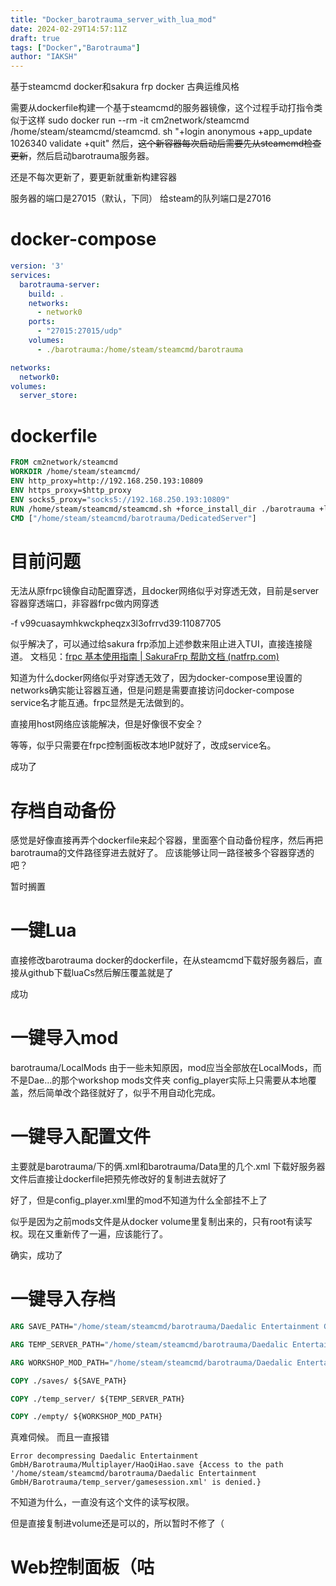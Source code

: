 ```yaml
---
title: "Docker_barotrauma_server_with_lua_mod"
date: 2024-02-29T14:57:11Z
draft: true
tags: ["Docker","Barotrauma"]
author: "IAKSH"
---
```


基于steamcmd docker和sakura frp docker
古典运维风格
<!--more-->
需要从dockerfile构建一个基于steamcmd的服务器镜像，这个过程手动打指令类似于这样
sudo docker run --rm -it cm2network/steamcmd /home/steam/steamcmd/steamcmd.
sh "+login anonymous +app_update 1026340 validate +quit"
然后，~~这个新容器每次启动后需要先从steamcmd检查更新~~，然后启动barotrauma服务器。

还是不每次更新了，要更新就重新构建容器

服务器的端口是27015（默认，下同）
给steam的队列端口是27016

# docker-compose
```yaml
version: '3'
services:
  barotrauma-server:
    build: .
    networks:
      - network0
    ports:
      - "27015:27015/udp"
    volumes:
      - ./barotrauma:/home/steam/steamcmd/barotrauma

networks:
  network0:
volumes:
  server_store:
```

# dockerfile
```dockerfile
FROM cm2network/steamcmd
WORKDIR /home/steam/steamcmd/
ENV http_proxy=http://192.168.250.193:10809
ENV https_proxy=$http_proxy
ENV socks5_proxy="socks5://192.168.250.193:10809"
RUN /home/steam/steamcmd/steamcmd.sh +force_install_dir ./barotrauma +login anonymous +app_update 1026340 validate +quit
CMD ["/home/steam/steamcmd/barotrauma/DedicatedServer"]
```

# 目前问题
无法从原frpc镜像自动配置穿透，且docker网络似乎对穿透无效，目前是server容器穿透端口，非容器frpc做内网穿透

-f v99cuasaymhkwckpheqzx3l3ofrrvd39:11087705

似乎解决了，可以通过给sakura frp添加上述参数来阻止进入TUI，直接连接隧道。
文档见：[frpc 基本使用指南 | SakuraFrp 帮助文档 (natfrp.com)](https://doc.natfrp.com/frpc/usage.html#running-frpc)

知道为什么docker网络似乎对穿透无效了，因为docker-compose里设置的networks确实能让容器互通，但是问题是需要直接访问docker-compose service名才能互通。frpc显然是无法做到的。

直接用host网络应该能解决，但是好像很不安全？

等等，似乎只需要在frpc控制面板改本地IP就好了，改成service名。

成功了

# 存档自动备份
感觉是好像直接再弄个dockerfile来起个容器，里面塞个自动备份程序，然后再把barotrauma的文件路径穿进去就好了。
应该能够让同一路径被多个容器穿透的吧？

暂时搁置

# 一键Lua
直接修改barotrauma docker的dockerfile，在从steamcmd下载好服务器后，直接从github下载luaCs然后解压覆盖就是了

成功

# 一键导入mod
barotrauma/LocalMods
由于一些未知原因，mod应当全部放在LocalMods，而不是Dae...的那个workshop mods文件夹
config_player实际上只需要从本地覆盖，然后简单改个路径就好了，似乎不用自动化完成。

# 一键导入配置文件
主要就是barotrauma/下的俩.xml和barotrauma/Data里的几个.xml
下载好服务器文件后直接让dockerfile把预先修改好的复制进去就好了

好了，但是config_player.xml里的mod不知道为什么全部挂不上了

似乎是因为之前mods文件是从docker volume里复制出来的，只有root有读写权。现在又重新传了一遍，应该能行了。

确实，成功了

# 一键导入存档
```dockerfile
ARG SAVE_PATH="/home/steam/steamcmd/barotrauma/Daedalic Entertainment GmbH/Barotrauma/Multiplayer"

ARG TEMP_SERVER_PATH="/home/steam/steamcmd/barotrauma/Daedalic Entertainment GmbH/Barotrauma/temp_server"

ARG WORKSHOP_MOD_PATH="/home/steam/steamcmd/barotrauma/Daedalic Entertainment GmbH/Barotrauma/WorkshopMods/Installed"
```

```dockerfile
COPY ./saves/ ${SAVE_PATH}

COPY ./temp_server/ ${TEMP_SERVER_PATH}

COPY ./empty/ ${WORKSHOP_MOD_PATH}
```

真难伺候。
而且一直报错
```
Error decompressing Daedalic Entertainment GmbH/Barotrauma/Multiplayer/HaoQiHao.save {Access to the path '/home/steam/steamcmd/barotrauma/Daedalic Entertainment GmbH/Barotrauma/temp_server/gamesession.xml' is denied.}
```
不知道为什么，一直没有这个文件的读写权限。

但是直接复制进volume还是可以的，所以暂时不修了（
# Web控制面板（咕